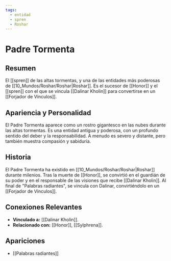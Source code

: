 ```yaml
---
tags:
  - entidad
  - spren
  - Roshar
---
```


# Padre Tormenta

## Resumen
El [[spren]] de las altas tormentas, y una de las entidades más poderosas de [[10_Mundos/Roshar/Roshar|Roshar]]. Es el sucesor de [[Honor]] y el [[spren]] con el que se vincula [[Dalinar Kholin]] para convertirse en un [[Forjador de Vínculos]].

## Apariencia y Personalidad
El Padre Tormenta aparece como un rostro gigantesco en las nubes durante las altas tormentas. Es una entidad antigua y poderosa, con un profundo sentido del deber y la responsabilidad. A menudo es severo y distante, pero también muestra compasión y sabiduría.

## Historia
El Padre Tormenta ha existido en [[10_Mundos/Roshar/Roshar|Roshar]] durante milenios. Tras la muerte de [[Honor]], se convirtió en el guardián de su poder y en el responsable de las visiones que recibe [[Dalinar Kholin]]. Al final de "Palabras radiantes", se vincula con Dalinar, convirtiéndolo en un [[Forjador de Vínculos]].

## Conexiones Relevantes
* **Vinculado a:** [[Dalinar Kholin]].
* **Relacionado con:** [[Honor]], [[Sylphrena]].

## Apariciones
* [[Palabras radiantes]]
